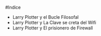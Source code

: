 #Indice

* Larry Plotter y el Bucle Filosofal
* Larry Plotter y La Clave se creta del Wifi 
* Larry Plotter y El prisionero de Firewall
